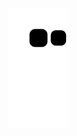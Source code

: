 ![snake gif](https://github.com/ssseok/ssseok/blob/output/github-contribution-grid-snake.svg)

<br>


